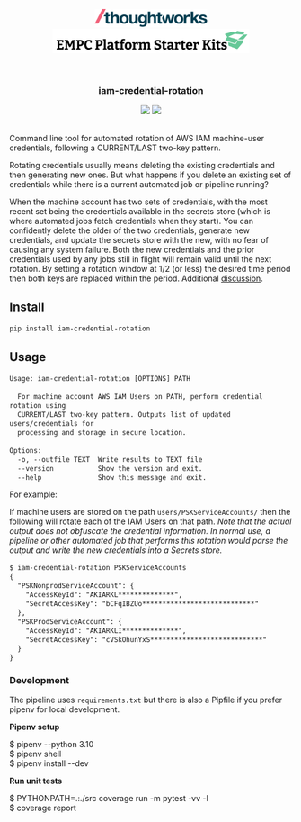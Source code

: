 <div align="center">
	<p>
		<img alt="Thoughtworks Logo" src="https://raw.githubusercontent.com/ThoughtWorks-DPS/static/master/thoughtworks_flamingo_wave.png?sanitize=true" width=200 />
    <br />
		<img alt="DPS Title" src="https://raw.githubusercontent.com/ThoughtWorks-DPS/static/master/EMPCPlatformStarterKitsImage.png?sanitize=true" width=350/>
	</p>
  <br />
  <h3>iam-credential-rotation</h3>
    <a href="https://app.circleci.com/pipelines/github/ThoughtWorks-DPS/iam-credential-rotation"><img src="https://circleci.com/gh/ThoughtWorks-DPS/iam-credential-rotation.svg?style=shield"></a> <a href="https://opensource.org/licenses/MIT"><img src="https://img.shields.io/badge/license-MIT-blue.svg"></a>
</div>
<br />

Command line tool for automated rotation of AWS IAM machine-user credentials, following a CURRENT/LAST two-key pattern.  

Rotating credentials usually means deleting the existing credentials and then generating new ones. But what happens if you delete an existing set of credentials while there is a current automated job or pipeline running?

When the machine account has two sets of credentials, with the most recent set being the credentials available in the secrets store (which is where automated jobs fetch credentials when they start). You can confidently delete the older of the two credentials, generate new credentials, and update the secrets store with the new, with no fear of causing any system failure. Both the new credentials and the prior credentials used by any jobs still in flight will remain valid until the next rotation. By setting a rotation window at 1/2 (or less) the desired time period then both keys are replaced within the period. Additional [discussion](discussion.md).    

## Install

```bash
pip install iam-credential-rotation
```

## Usage
```
Usage: iam-credential-rotation [OPTIONS] PATH

  For machine account AWS IAM Users on PATH, perform credential rotation using
  CURRENT/LAST two-key pattern. Outputs list of updated users/credentials for
  processing and storage in secure location.

Options:
  -o, --outfile TEXT  Write results to TEXT file
  --version           Show the version and exit.
  --help              Show this message and exit.
```

For example:  

If machine users are stored on the path `users/PSKServiceAccounts/` then the following will rotate each of the IAM Users on that path. _Note that the actual output does not obfuscate the credential information. In normal use, a pipeline or other automated job that performs this rotation would parse the output and write the new credentials into a Secrets store._   

```
$ iam-credential-rotation PSKServiceAccounts
{
  "PSKNonprodServiceAccount": {
    "AccessKeyId": "AKIARKL**************",
    "SecretAccessKey": "bCFqIBZUo****************************"
  },
  "PSKProdServiceAccount": {
    "AccessKeyId": "AKIARKLI**************",
    "SecretAccessKey": "cVSkOhunYxS****************************"
  }
}
```

### Development

The pipeline uses `requirements.txt` but there is also a Pipfile if you prefer pipenv for local development.  

**Pipenv setup**  

$ pipenv --python 3.10  
$ pipenv shell  
$ pipenv install --dev  

**Run unit tests**  

$ PYTHONPATH=.:./src coverage run -m pytest -vv -l  
$ coverage report  
